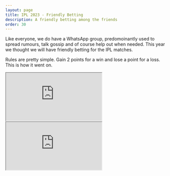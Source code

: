 ```yaml
---
layout: page
title: IPL 2023 - Friendly Betting
description: A friendly betting among the friends
order: 30
---
```


Like everyone, we do have a WhatsApp group, predomoinantly used to spread rumours, talk gossip and of course help out when needed. This year we thought we will have friendly betting for the IPL matches.

Rules are pretty simple. Gain 2 points for a win and lose a point for a loss. This is how it went on.

<iframe src="https://docs.google.com/spreadsheets/d/e/2PACX-1vTGkrzMuR7cIQBSEKZ468NediZGMNmOasEC0iLNBSbeKYH7Gp9nt_bUZjRsdOELlXl_wOYZNtlHNtlr/pubchart?oid=1486000929&amp;format=interactive"></iframe>

<iframe src="https://docs.google.com/spreadsheets/d/e/2PACX-1vTGkrzMuR7cIQBSEKZ468NediZGMNmOasEC0iLNBSbeKYH7Gp9nt_bUZjRsdOELlXl_wOYZNtlHNtlr/pubhtml?gid=754924037&amp;single=true&amp;widget=true&amp;headers=false"></iframe>